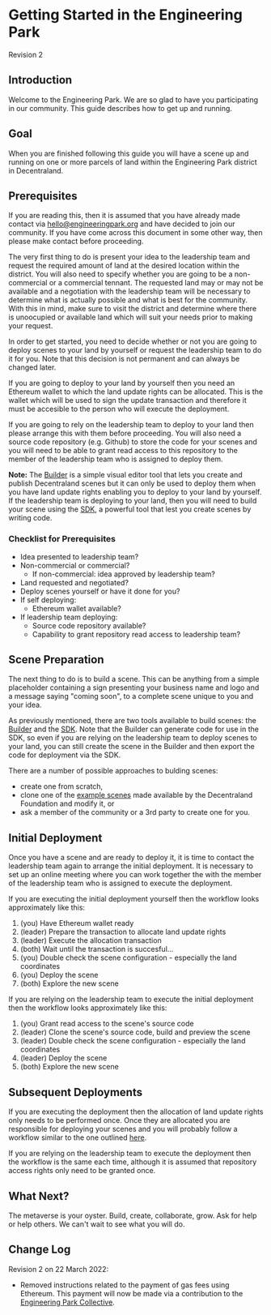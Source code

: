 # Getting Started in the Engineering Park
Revision 2

## Introduction
Welcome to the Engineering Park. We are so glad to have you participating in our
community. This guide describes how to get up and running.

## Goal
When you are finished following this guide you will have a scene up and running
on one or more parcels of land within the Engineering Park district in
Decentraland.

## Prerequisites
If you are reading this, then it is assumed that you have already made contact
via hello@engineeringpark.org and have decided to join our community. If you
have come across this document in some other way, then please make contact
before proceeding.

The very first thing to do is present your idea to the leadership team and
request the required amount of land at the desired location within the district.
You will also need to specify whether you are going to be a non-commercial or a
commercial tennant. The requested land may or may not be available and a
negotiation with the leadership team will be necessary to determine what is
actually possible and what is best for the community. With this in mind, make
sure to visit the district and determine where there is unoocupied or available
land which will suit your needs prior to making your request.

In order to get started, you need to decide whether or not you are going to
deploy scenes to your land by yourself or request the leadership team to do it
for you. Note that this decision is not permanent and can always be changed
later.

If you are going to deploy to your land by yourself then you need an Ethereum
wallet to which the land update rights can be allocated. This is the wallet
which will be used to sign the update transaction and therefore it must be
accesible to the person who will execute the deployment.

If you are going to rely on the leadership team to deploy to your land then
please arrange this with them before proceeding. You will also need a source
code repository (e.g. Github) to store the code for your scenes and you will
need to be able to grant read access to this repository to the member of the
leadership team who is assigned to deploy them.

**Note:** The [Builder](https://docs.decentraland.org/builder/builder-101/) is a
simple visual editor tool that lets you create and publish Decentraland scenes
but it can only be used to deploy them when you have land update rights enabling
you to deploy to your land by yourself. If the leadership team is deploying to
your land, then you will need to build your scene using the
[SDK](https://docs.decentraland.org/development-guide/SDK-101/), a powerful tool
that lest you create scenes by writing code.

### Checklist for Prerequisites

- Idea presented to leadership team?
- Non-commercial or commercial?
  - If non-commercial: idea approved by leadership team?
- Land requested and negotiated?
- Deploy scenes yourself or have it done for you?
- If self deploying:
  - Ethereum wallet available?
- If leadership team deploying:
  - Source code repository available?
  - Capability to grant repository read access to leadership team?

## Scene Preparation

The next thing to do is to build a scene. This can be anything from a simple
placeholder containing a sign presenting your business name and logo and a
message saying "coming soon", to a complete scene unique to you and your idea.

As previously mentioned, there are two tools available to build scenes: the
[Builder](https://docs.decentraland.org/builder/builder-101/) and the
[SDK](https://docs.decentraland.org/development-guide/SDK-101/). Note that the
Builder can generate code for use in the SDK, so even if you are relying on the
leadership team to deploy scenes to your land, you can still create the scene in
the Builder and then export the code for deployment via the SDK.

There are a number of possible approaches to bulding scenes:
- create one from scratch,
- clone one of the [example
  scenes](https://github.com/decentraland-scenes/Awesome-Repository) made
  available by the Decentraland Foundation and modify it, or
- ask a member of the community or a 3rd party to create one for you.

## Initial Deployment

Once you have a scene and are ready to deploy it, it is time to contact the
leadership team again to arrange the initial deployment. It is necessary to set
up an online meeting where you can work together the with the member of the
leadership team who is assigned to execute the deployment.

If you are executing the initial deployment yourself then the workflow looks
approximately like this:
1. (you) Have Ethereum wallet ready
1. (leader) Prepare the transaction to allocate land update rights
1. (leader) Execute the allocation transaction
1. (both) Wait until the transaction is succesful...
1. (you) Double check the scene configuration - especially the land coordinates
1. (you) Deploy the scene
1. (both) Explore the new scene

If you are relying on the leadership team to execute the initial deployment then
the workflow looks approximately like this:
1. (you) Grant read access to the scene's source code
1. (leader) Clone the scene's source code, build and preview the scene
1. (leader) Double check the scene configuration - especially the land coordinates
1. (leader) Deploy the scene
1. (both) Explore the new scene

## Subsequent Deployments

If you are executing the deployment then the allocation of land update rights
only needs to be performed once. Once they are allocated you are responsible for
deploying your scenes and you will probably follow a workflow similar to the one
outlined [here](https://docs.decentraland.org/development-guide/dev-workflow/).

If you are relying on the leadership team to execute the deployment then the
workflow is the same each time, although it is assumed that repository access
rights only need to be granted once.

## What Next?

The metaverse is your oyster. Build, create, collaborate, grow. Ask for help or
help others. We can't wait to see what you will do.

## Change Log
Revision 2 on 22 March 2022:
- Removed instructions related to the payment of gas fees using Ethereum. This payment will now be made via a contribution to the [Engineering Park Collective](https://opencollective.com/engineeringpark).